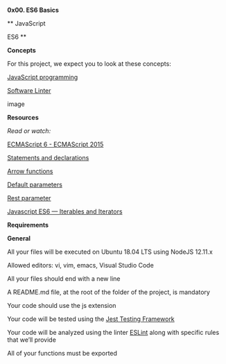 **0x00. ES6 Basics**

**
JavaScript

ES6
**

**Concepts**

For this project, we expect you to look at these concepts:

[JavaScript programming](https://intranet.alxswe.com/concepts/852)

[Software Linter](https://intranet.alxswe.com/concepts/542)

image 

**Resources**

*Read or watch:*

[ECMAScript 6 - ECMAScript 2015](https://intranet.alxswe.com/rltoken/NW1dFLFExQ12_hD8yvkV3A)

[Statements and declarations](https://intranet.alxswe.com/rltoken/sroRUsUvOZV28V99MHDenw)

[Arrow functions](https://intranet.alxswe.com/rltoken/N2WLylppCtkkX3YFFtyUHw)

[Default parameters](https://intranet.alxswe.com/rltoken/kbw9gMO6sdeOKAY23SYVgA)

[Rest parameter](https://intranet.alxswe.com/rltoken/erZfCvacuGVk9z1CQlJvYQ)

[Javascript ES6 — Iterables and Iterators](https://intranet.alxswe.com/rltoken/k4hZsX3vRfX2FkAithvjoA)

**Requirements**

**General**

All your files will be executed on Ubuntu 18.04 LTS using NodeJS 12.11.x

Allowed editors: vi, vim, emacs, Visual Studio Code

All your files should end with a new line

A README.md file, at the root of the folder of the project, is mandatory

Your code should use the js extension

Your code will be tested using the [Jest Testing Framework](https://intranet.alxswe.com/rltoken/ECZpKsJ3fm1qRA7lDyhd_Q)

Your code will be analyzed using the linter [ESLint]() along with specific rules that we’ll provide

All of your functions must be exported
